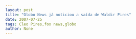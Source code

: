 ```yaml
---
layout: post
title: "Globo News já noticiou a saída de Waldir Pires"
date: 2007-07-25
tags: Cleo Pires,fox news,globo
author: None
---
```

 